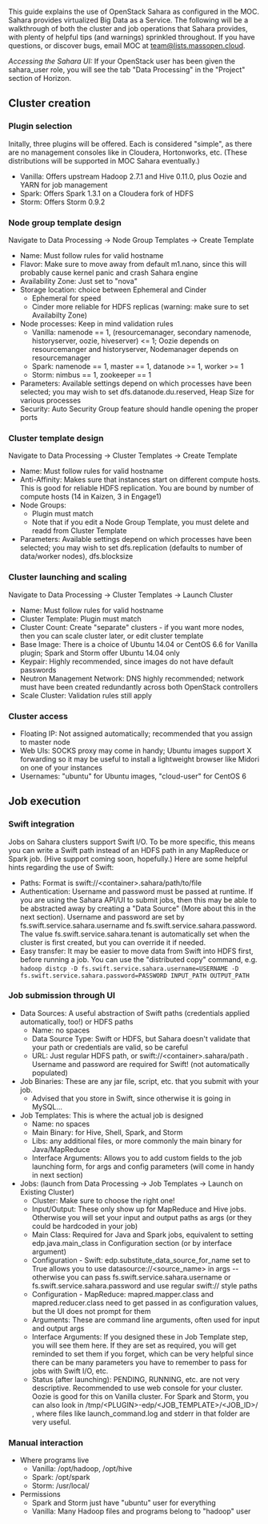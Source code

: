This guide explains the use of OpenStack Sahara as configured in the MOC. Sahara provides virtualized Big Data as a Service. The following will be a walkthrough of both the cluster and job operations that Sahara provides, with plenty of helpful tips (and warnings) sprinkled throughout. If you have questions, or discover bugs, email MOC at team@lists.massopen.cloud.  

*Accessing the Sahara UI:* If your OpenStack user has been given the sahara_user role, you will see the tab "Data Processing" in the "Project" section of Horizon.

## **Cluster creation**

### Plugin selection  
Initally, three plugins will be offered. Each is considered "simple", as there are no management consoles like in Cloudera, Hortonworks, etc. (These distributions will be supported in MOC Sahara eventually.)
* Vanilla: Offers upstream Hadoop 2.7.1 and Hive 0.11.0, plus Oozie and YARN for job management
* Spark: Offers Spark 1.3.1 on a Cloudera fork of HDFS
* Storm: Offers Storm 0.9.2

### Node group template design  
Navigate to Data Processing → Node Group Templates → Create Template
* Name: Must follow rules for valid hostname  
* Flavor: Make sure to move away from default m1.nano, since this will probably cause kernel panic and crash Sahara engine  
* Availability Zone: Just set to "nova"
* Storage location: choice between Ephemeral and Cinder
    * Ephemeral for speed
    * Cinder more reliable for HDFS replicas (warning: make sure to set Availabilty Zone)
* Node processes: Keep in mind validation rules  
    * Vanilla: namenode == 1, (resourcemanager, secondary namenode, historyserver, oozie, hiveserver) <= 1; Oozie depends on resourcemanger and historyserver, Nodemanager depends on resourcemanager  
    * Spark: namenode == 1, master == 1, datanode >= 1, worker >= 1  
    * Storm: nimbus == 1, zookeeper == 1   
* Parameters: Available settings depend on which processes have been selected; you may wish to set dfs.datanode.du.reserved, Heap Size for various processes
* Security: Auto Security Group feature should handle opening the proper ports  

### Cluster template design  
Navigate to Data Processing → Cluster Templates → Create Template
* Name: Must follow rules for valid hostname
* Anti-Affinity: Makes sure that instances start on different compute hosts. This is good for reliable HDFS replication. You are bound by number of compute hosts (14 in Kaizen, 3 in Engage1)
* Node Groups: 
    * Plugin must match
    * Note that if you edit a Node Group Template, you must delete and readd from Cluster Template
* Parameters: Available settings depend on which processes have been selected; you may wish to set dfs.replication (defaults to number of data/worker nodes), dfs.blocksize

### Cluster launching and scaling  
Navigate to Data Processing → Cluster Templates → Launch Cluster  
* Name: Must follow rules for valid hostname
* Cluster Template: Plugin must match
* Cluster Count: Create "separate" clusters - if you want more nodes, then you can scale cluster later, or edit cluster template  
* Base Image: There is a choice of Ubuntu 14.04 or CentOS 6.6 for Vanilla plugin; Spark and Storm offer Ubuntu 14.04 only  
* Keypair: Highly recommended, since images do not have default passwords  
* Neutron Management Network: DNS highly recommended; network must have been created redundantly across both OpenStack controllers  
* Scale Cluster: Validation rules still apply

### Cluster access
* Floating IP: Not assigned automatically; recommended that you assign to master node  
* Web UIs: SOCKS proxy may come in handy; Ubuntu images support X forwarding so it may be useful to install a lightweight browser like Midori on one of your instances  
* Usernames: "ubuntu" for Ubuntu images, "cloud-user" for CentOS 6  

## **Job execution**

### Swift integration  
Jobs on Sahara clusters support Swift I/O. To be more specific, this means you can write a Swift path instead of an HDFS path in any MapReduce or Spark job. (Hive support coming soon, hopefully.) Here are some helpful hints regarding the use of Swift:  
* Paths: Format is swift://\<container\>.sahara/path/to/file
* Authentication: Username and password must be passed at runtime. If you are using the Sahara API/UI to submit jobs, then this may be able to be abstracted away by creating a "Data Source" (More about this in the next section). Username and password are set by fs.swift.service.sahara.username and fs.swift.service.sahara.password. The value fs.swift.service.sahara.tenant is automatically set when the cluster is first created, but you can override it if needed.  
* Easy transfer: It may be easier to move data from Swift into HDFS first, before running a job. You can use the "distributed copy" command, e.g. `hadoop distcp -D fs.swift.service.sahara.username=USERNAME -D fs.swift.service.sahara.password=PASSWORD INPUT_PATH OUTPUT_PATH`  

### Job submission through UI 
* Data Sources: A useful abstraction of Swift paths (credentials applied automatically, too!) or HDFS paths  
    * Name: no spaces  
    * Data Source Type: Swift or HDFS, but Sahara doesn't validate that your path or credentials are valid, so be careful  
    * URL: Just regular HDFS path, or swift://\<container\>.sahara/path . Username and password are required for Swift! (not automatically populated)  
* Job Binaries: These are any jar file, script, etc. that you submit with your job. 
    * Advised that you store in Swift, since otherwise it is going in MySQL...  
* Job Templates: This is where the actual job is designed
    * Name: no spaces  
    * Main Binary: for Hive, Shell, Spark, and Storm
    * Libs: any additional files, or more commonly the main binary for Java/MapReduce  
    * Interface Arguments: Allows you to add custom fields to the job launching form, for args and config parameters (will come in handy in next section)  
* Jobs: (launch from Data Processing → Job Templates → Launch on Existing Cluster)
    * Cluster: Make sure to choose the right one!  
    * Input/Output: These only show up for MapReduce and Hive jobs. Otherwise you will set your input and output paths as args (or they could be hardcoded in your job)  
    * Main Class: Required for Java and Spark jobs, equivalent to setting edp.java.main_class in Configuration section (or by interface argument)    
    * Configuration - Swift: edp.substitute_data_source_for_name set to True allows you to use datasource://\<source_name\> in args -- otherwise you can pass fs.swift.service.sahara.username or fs.swift.service.sahara.password and use regular swift:// style paths  
    * Configuration - MapReduce: mapred.mapper.class and mapred.reducer.class need to get passed in as configuration values, but the UI does not prompt for them  
    * Arguments: These are command line arguments, often used for input and output args  
    * Interface Arguments: If you designed these in Job Template step, you will see them here. If they are set as required, you will get reminded to set them if you forget, which can be very helpful since there can be many parameters you have to remember to pass for jobs with Swift I/O, etc.  
    * Status (after launching): PENDING, RUNNING, etc. are not very descriptive. Recommended to use web console for your cluster. Oozie is good for this on Vanilla cluster. For Spark and Storm, you can also look in /tmp/\<PLUGIN\>-edp/\<JOB_TEMPLATE\>/\<JOB_ID\>/ , where files like launch_command.log and stderr in that folder are very useful. 

### Manual interaction  
* Where programs live  
    * Vanilla: /opt/hadoop, /opt/hive  
    * Spark: /opt/spark  
    * Storm: /usr/local/
* Permissions  
    * Spark and Storm just have "ubuntu" user for everything
    * Vanilla: Many Hadoop files and programs belong to "hadoop" user  